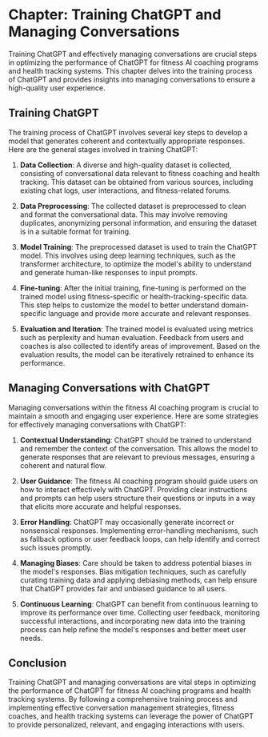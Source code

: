 Chapter: Training ChatGPT and Managing Conversations
====================================================

Training ChatGPT and effectively managing conversations are crucial steps in optimizing the performance of ChatGPT for fitness AI coaching programs and health tracking systems. This chapter delves into the training process of ChatGPT and provides insights into managing conversations to ensure a high-quality user experience.

Training ChatGPT
----------------

The training process of ChatGPT involves several key steps to develop a model that generates coherent and contextually appropriate responses. Here are the general stages involved in training ChatGPT:

1. **Data Collection**: A diverse and high-quality dataset is collected, consisting of conversational data relevant to fitness coaching and health tracking. This dataset can be obtained from various sources, including existing chat logs, user interactions, and fitness-related forums.

2. **Data Preprocessing**: The collected dataset is preprocessed to clean and format the conversational data. This may involve removing duplicates, anonymizing personal information, and ensuring the dataset is in a suitable format for training.

3. **Model Training**: The preprocessed dataset is used to train the ChatGPT model. This involves using deep learning techniques, such as the transformer architecture, to optimize the model's ability to understand and generate human-like responses to input prompts.

4. **Fine-tuning**: After the initial training, fine-tuning is performed on the trained model using fitness-specific or health-tracking-specific data. This step helps to customize the model to better understand domain-specific language and provide more accurate and relevant responses.

5. **Evaluation and Iteration**: The trained model is evaluated using metrics such as perplexity and human evaluation. Feedback from users and coaches is also collected to identify areas of improvement. Based on the evaluation results, the model can be iteratively retrained to enhance its performance.

Managing Conversations with ChatGPT
-----------------------------------

Managing conversations within the fitness AI coaching program is crucial to maintain a smooth and engaging user experience. Here are some strategies for effectively managing conversations with ChatGPT:

1. **Contextual Understanding**: ChatGPT should be trained to understand and remember the context of the conversation. This allows the model to generate responses that are relevant to previous messages, ensuring a coherent and natural flow.

2. **User Guidance**: The fitness AI coaching program should guide users on how to interact effectively with ChatGPT. Providing clear instructions and prompts can help users structure their questions or inputs in a way that elicits more accurate and helpful responses.

3. **Error Handling**: ChatGPT may occasionally generate incorrect or nonsensical responses. Implementing error-handling mechanisms, such as fallback options or user feedback loops, can help identify and correct such issues promptly.

4. **Managing Biases**: Care should be taken to address potential biases in the model's responses. Bias mitigation techniques, such as carefully curating training data and applying debiasing methods, can help ensure that ChatGPT provides fair and unbiased guidance to all users.

5. **Continuous Learning**: ChatGPT can benefit from continuous learning to improve its performance over time. Collecting user feedback, monitoring successful interactions, and incorporating new data into the training process can help refine the model's responses and better meet user needs.

Conclusion
----------

Training ChatGPT and managing conversations are vital steps in optimizing the performance of ChatGPT for fitness AI coaching programs and health tracking systems. By following a comprehensive training process and implementing effective conversation management strategies, fitness coaches, and health tracking systems can leverage the power of ChatGPT to provide personalized, relevant, and engaging interactions with users.
